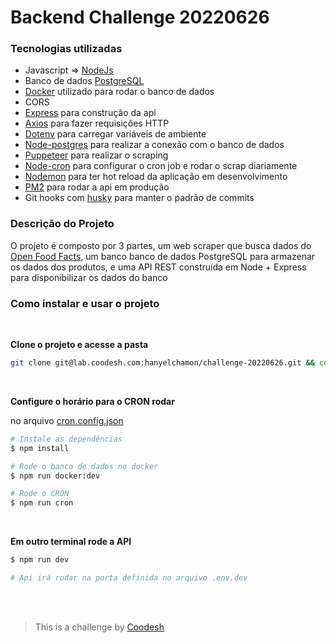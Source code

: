 # Backend Challenge 20220626

### Tecnologias utilizadas

- Javascript => [NodeJs](https://nodejs.org/en/)
- Banco de dados [PostgreSQL](https://www.postgresql.org/)
- [Docker](https://www.docker.com/) utilizado para rodar o banco de dados
- CORS
- [Express](http://expressjs.com/pt-br/) para construção da api
- [Axios](https://axios-http.com/ptbr/) para fazer requisições HTTP
- [Dotenv](https://github.com/rolodato/dotenv-safe) para carregar variáveis de ambiente
- [Node-postgres](https://node-postgres.com/) para realizar a conexão com o banco de dados
- [Puppeteer](https://pptr.dev/) para realizar o scraping
- [Node-cron](https://www.npmjs.com/package/node-cron) para configurar o cron job e rodar o scrap diariamente
- [Nodemon](https://nodemon.io/) para ter hot reload da aplicação em desenvolvimento
- [PM2](https://pm2.keymetrics.io/) para rodar a api em produção
- Git hooks com [husky](https://github.com/typicode/husky) para manter o padrão de commits

### Descrição do Projeto

O projeto é composto por 3 partes, um web scraper que busca dados do [Open Food Facts](https://world.openfoodfacts.org/), um banco banco de dados PostgreSQL para armazenar os dados dos produtos, e uma API REST construída em Node + Express para disponibilizar os dados do banco

### Como instalar e usar o projeto
<br>

**Clone o projeto e acesse a pasta**

```bash
git clone git@lab.coodesh.com:hanyelchamon/challenge-20220626.git && cd challenge-20220626
```
<br>

**Configure o horário para o CRON rodar**

no arquivo [cron.config.json](./cron.config.json)

```bash
# Instale as dependências
$ npm install

# Rode o banco de dados no docker
$ npm run docker:dev
```

```bash
# Rode o CRON
$ npm run cron
```
<br>


**Em outro terminal rode a API**
```bash
$ npm run dev

# Api irá rodar na porta definida no arquivo .env.dev
```

<br>
<br>

>  This is a challenge by [Coodesh](https://coodesh.com/)
